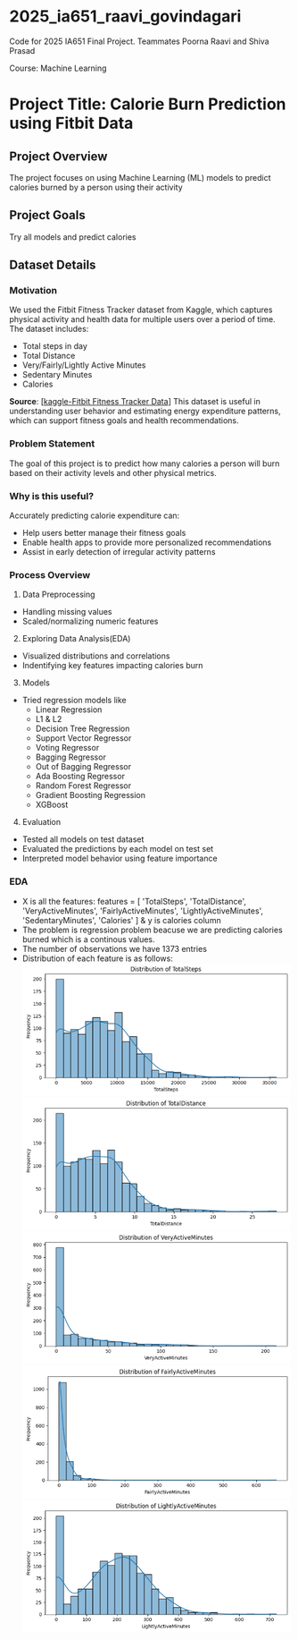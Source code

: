 # 2025_ia651_raavi_govindagari
Code for 2025 IA651 Final Project. Teammates Poorna Raavi and Shiva Prasad

Course: Machine Learning
# Project Title: Calorie Burn Prediction using Fitbit Data
## Project Overview
The project focuses on using Machine Learning (ML) models to predict calories burned by a person using their activity
## Project Goals
Try all models and predict calories
## Dataset Details
### Motivation
We used the Fitbit Fitness Tracker dataset from Kaggle, which captures physical activity and health data for multiple users over a period of time. The dataset includes: 
- Total steps in day
- Total Distance
- Very/Fairly/Lightly Active Minutes
- Sedentary Minutes
- Calories

**Source**: [[kaggle-Fitbit Fitness Tracker Data](https://www.google.com/url?q=https%3A%2F%2Fwww.kaggle.com%2Fdatasets%2Farashnic%2Ffitbit%2Fdata)]
This dataset is useful in understanding user behavior and estimating energy expenditure patterns, which can support fitness goals and health recommendations.

### Problem Statement
The goal of this project is to predict how many calories a person will burn based on their activity levels and other physical metrics.
### Why is this useful?
Accurately predicting calorie expenditure can:
- Help users better manage their fitness goals
- Enable health apps to provide more personalized recommendations
- Assist in early detection of irregular activity patterns
### Process Overview
1. Data Preprocessing
- Handling missing values
- Scaled/normalizing numeric features
2. Exploring Data Analysis(EDA)
- Visualized distributions and correlations
- Indentifying key features impacting calories burn
3. Models
- Tried regression models like
    - Linear Regression
    - L1 & L2
    - Decision Tree Regression
    - Support Vector Regressor
    - Voting Regressor
    - Bagging Regressor
    - Out of Bagging Regressor
    - Ada Boosting Regressor
    - Random Forest Regressor
    - Gradient Boosting Regression
    - XGBoost
4. Evaluation
- Tested all models on test dataset
- Evaluated the predictions by each model on test set
- Interpreted model behavior using feature importance
### EDA
- X is all the features:
features = [
    'TotalSteps',
    'TotalDistance',
    'VeryActiveMinutes',
    'FairlyActiveMinutes',
    'LightlyActiveMinutes',
    'SedentaryMinutes',
    'Calories'
]
& y is calories column
- The problem is regression problem beacuse we are predicting calories burned which is a continous values.
- The number of observations we have 1373 entries
- Distribution of each feature is as follows:
![Feature-Total Steps](images/image.png)
![Feature- Total Distance](images/image(1).png)
![Feature- Very Active Minutes](images/image(2).png)
![Feature- Fairly Active Minutes](images/images(3).png)
![Feature- Lightly Active Minutes](images/image(4).png)